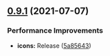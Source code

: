 ## [0.9.1](https://github.com/DHI/react-components/compare/v0.9.0...v0.9.1) (2021-07-07)


### Performance Improvements

* **icons:** Release ([5a85643](https://github.com/DHI/react-components/commit/5a85643ef67e0ce0c70b45b86d596cd09285752e))
